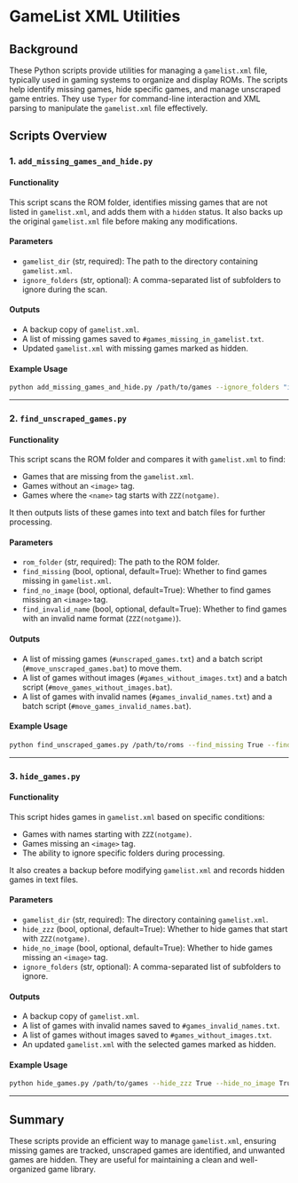 # GameList XML Utilities

## Background
These Python scripts provide utilities for managing a `gamelist.xml` file, typically used in gaming systems to organize and display ROMs. The scripts help identify missing games, hide specific games, and manage unscraped game entries. They use `Typer` for command-line interaction and XML parsing to manipulate the `gamelist.xml` file effectively.

## Scripts Overview

### 1. `add_missing_games_and_hide.py`
#### Functionality
This script scans the ROM folder, identifies missing games that are not listed in `gamelist.xml`, and adds them with a `hidden` status. It also backs up the original `gamelist.xml` file before making any modifications.

#### Parameters
- `gamelist_dir` (str, required): The path to the directory containing `gamelist.xml`.
- `ignore_folders` (str, optional): A comma-separated list of subfolders to ignore during the scan.

#### Outputs
- A backup copy of `gamelist.xml`.
- A list of missing games saved to `#games_missing_in_gamelist.txt`.
- Updated `gamelist.xml` with missing games marked as hidden.

#### Example Usage
```sh
python add_missing_games_and_hide.py /path/to/games --ignore_folders "ignored_folder1,ignored_folder2"
```

---

### 2. `find_unscraped_games.py`
#### Functionality
This script scans the ROM folder and compares it with `gamelist.xml` to find:
- Games that are missing from the `gamelist.xml`.
- Games without an `<image>` tag.
- Games where the `<name>` tag starts with `ZZZ(notgame)`.

It then outputs lists of these games into text and batch files for further processing.

#### Parameters
- `rom_folder` (str, required): The path to the ROM folder.
- `find_missing` (bool, optional, default=True): Whether to find games missing in `gamelist.xml`.
- `find_no_image` (bool, optional, default=True): Whether to find games missing an `<image>` tag.
- `find_invalid_name` (bool, optional, default=True): Whether to find games with an invalid name format (`ZZZ(notgame)`).

#### Outputs
- A list of missing games (`#unscraped_games.txt`) and a batch script (`#move_unscraped_games.bat`) to move them.
- A list of games without images (`#games_without_images.txt`) and a batch script (`#move_games_without_images.bat`).
- A list of games with invalid names (`#games_invalid_names.txt`) and a batch script (`#move_games_invalid_names.bat`).

#### Example Usage
```sh
python find_unscraped_games.py /path/to/roms --find_missing True --find_no_image True --find_invalid_name True
```

---

### 3. `hide_games.py`
#### Functionality
This script hides games in `gamelist.xml` based on specific conditions:
- Games with names starting with `ZZZ(notgame)`.
- Games missing an `<image>` tag.
- The ability to ignore specific folders during processing.

It also creates a backup before modifying `gamelist.xml` and records hidden games in text files.

#### Parameters
- `gamelist_dir` (str, required): The directory containing `gamelist.xml`.
- `hide_zzz` (bool, optional, default=True): Whether to hide games that start with `ZZZ(notgame)`.
- `hide_no_image` (bool, optional, default=True): Whether to hide games missing an `<image>` tag.
- `ignore_folders` (str, optional): A comma-separated list of subfolders to ignore.

#### Outputs
- A backup copy of `gamelist.xml`.
- A list of games with invalid names saved to `#games_invalid_names.txt`.
- A list of games without images saved to `#games_without_images.txt`.
- An updated `gamelist.xml` with the selected games marked as hidden.

#### Example Usage
```sh
python hide_games.py /path/to/games --hide_zzz True --hide_no_image True --ignore_folders "ignored_folder1"
```

---

## Summary
These scripts provide an efficient way to manage `gamelist.xml`, ensuring missing games are tracked, unscraped games are identified, and unwanted games are hidden. They are useful for maintaining a clean and well-organized game library.

